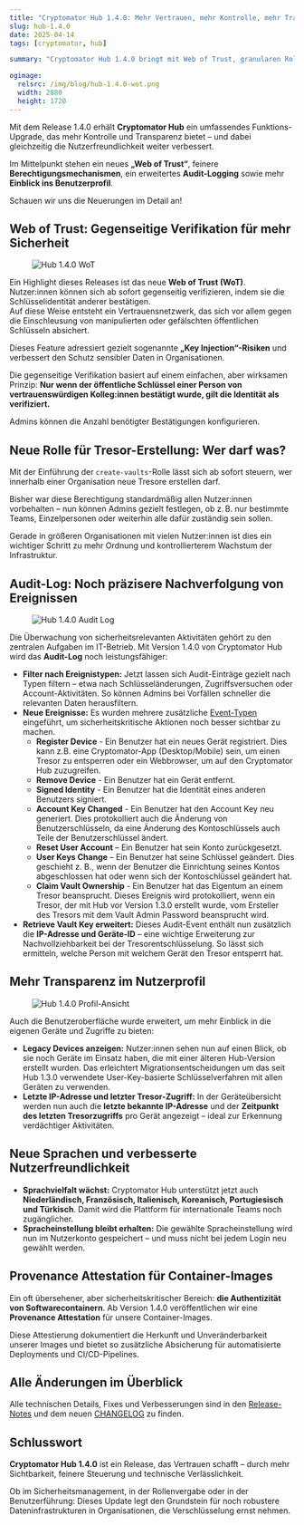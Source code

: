 ```yaml
---
title: "Cryptomator Hub 1.4.0: Mehr Vertrauen, mehr Kontrolle, mehr Transparenz"
slug: hub-1.4.0
date: 2025-04-14
tags: [cryptomator, hub]

summary: "Cryptomator Hub 1.4.0 bringt mit Web of Trust, granularen Rollen, erweitertem Audit-Log und mehr Transparenz entscheidende Sicherheits- und Kontrollfunktionen für Organisationen."

ogimage:
  relsrc: /img/blog/hub-1.4.0-wot.png
  width: 2880
  height: 1720
---
```


Mit dem Release 1.4.0 erhält **Cryptomator Hub** ein umfassendes Funktions-Upgrade, das mehr Kontrolle und Transparenz bietet – und dabei gleichzeitig die Nutzerfreundlichkeit weiter verbessert.

Im Mittelpunkt stehen ein neues **„Web of Trust“**, feinere **Berechtigungsmechanismen**, ein erweitertes **Audit-Logging** sowie mehr **Einblick ins Benutzerprofil**.

Schauen wir uns die Neuerungen im Detail an!

## Web of Trust: Gegenseitige Verifikation für mehr Sicherheit

<figure class="text-center">
  <img class="inline-block rounded-sm" src="/img/blog/hub-1.4.0-wot.png" alt="Hub 1.4.0 WoT" />
</figure>

Ein Highlight dieses Releases ist das neue **Web of Trust (WoT)**. Nutzer:innen können sich ab sofort gegenseitig verifizieren, indem sie die Schlüsselidentität anderer bestätigen.  
Auf diese Weise entsteht ein Vertrauensnetzwerk, das sich vor allem gegen die Einschleusung von manipulierten oder gefälschten öffentlichen Schlüsseln absichert.

Dieses Feature adressiert gezielt sogenannte **„Key Injection“-Risiken** und verbessert den Schutz sensibler Daten in Organisationen.

Die gegenseitige Verifikation basiert auf einem einfachen, aber wirksamen Prinzip: **Nur wenn der öffentliche Schlüssel einer Person von vertrauenswürdigen Kolleg:innen bestätigt wurde, gilt die Identität als verifiziert.**

Admins können die Anzahl benötigter Bestätigungen konfigurieren.

## Neue Rolle für Tresor-Erstellung: Wer darf was?

Mit der Einführung der `create-vaults`-Rolle lässt sich ab sofort steuern, wer innerhalb einer Organisation neue Tresore erstellen darf.

Bisher war diese Berechtigung standardmäßig allen Nutzer:innen vorbehalten – nun können Admins gezielt festlegen, ob z. B. nur bestimmte Teams, Einzelpersonen oder weiterhin alle dafür zuständig sein sollen.

Gerade in größeren Organisationen mit vielen Nutzer:innen ist dies ein wichtiger Schritt zu mehr Ordnung und kontrollierterem Wachstum der Infrastruktur.

## Audit-Log: Noch präzisere Nachverfolgung von Ereignissen

<figure class="text-center">
  <img class="inline-block rounded-sm max-h-[553px]" src="/img/blog/hub-1.4.0-auditlog.png" alt="Hub 1.4.0 Audit Log" />
</figure>

Die Überwachung von sicherheitsrelevanten Aktivitäten gehört zu den zentralen Aufgaben im IT-Betrieb. Mit Version 1.4.0 von Cryptomator Hub wird das **Audit-Log** noch leistungsfähiger:

- **Filter nach Ereignistypen:** Jetzt lassen sich Audit-Einträge gezielt nach Typen filtern – etwa nach Schlüsseländerungen, Zugriffsversuchen oder Account-Aktivitäten. So können Admins bei Vorfällen schneller die relevanten Daten herausfiltern.
- **Neue Ereignisse:** Es wurden mehrere zusätzliche [Event-Typen](https://docs-staging.cryptomator.org/hub/admin/#event-types) eingeführt, um sicherheitskritische Aktionen noch besser sichtbar zu machen.
  - **Register Device** - Ein Benutzer hat ein neues Gerät registriert. Dies kann z.B. eine Cryptomator-App (Desktop/Mobile) sein, um einen Tresor zu entsperren oder ein Webbrowser, um auf den Cryptomator Hub zuzugreifen.
  - **Remove Device** - Ein Benutzer hat ein Gerät entfernt.
  - **Signed Identity** - Ein Benutzer hat die Identität eines anderen Benutzers signiert.
  - **Account Key Changed** - Ein Benutzer hat den Account Key neu generiert. Dies protokolliert auch die Änderung von Benutzerschlüsseln, da eine Änderung des Kontoschlüssels auch Teile der Benutzerschlüssel ändert.
  - **Reset User Account** – Ein Benutzer hat sein Konto zurückgesetzt.
  - **User Keys Change** – Ein Benutzer hat seine Schlüssel geändert. Dies geschieht z. B., wenn der Benutzer die Einrichtung seines Kontos abgeschlossen hat oder wenn sich der Kontoschlüssel geändert hat.
  - **Claim Vault Ownership** - Ein Benutzer hat das Eigentum an einem Tresor beansprucht. Dieses Ereignis wird protokolliert, wenn ein Tresor, der mit Hub vor Version 1.3.0 erstellt wurde, vom Ersteller des Tresors mit dem Vault Admin Password beansprucht wird.
- **Retrieve Vault Key erweitert:** Dieses Audit-Event enthält nun zusätzlich die **IP-Adresse und Geräte-ID** – eine wichtige Erweiterung zur Nachvollziehbarkeit bei der Tresorentschlüsselung. So lässt sich ermitteln, welche Person mit welchem Gerät den Tresor entsperrt hat.

## Mehr Transparenz im Nutzerprofil

<figure class="text-center">
  <img class="inline-block rounded-sm" src="/img/blog/hub-1.4.0-profile.png" alt="Hub 1.4.0 Profil-Ansicht" />
</figure>

Auch die Benutzeroberfläche wurde erweitert, um mehr Einblick in die eigenen Geräte und Zugriffe zu bieten:

- **Legacy Devices anzeigen:** Nutzer:innen sehen nun auf einen Blick, ob sie noch Geräte im Einsatz haben, die mit einer älteren Hub-Version erstellt wurden. Das erleichtert Migrationsentscheidungen um das seit Hub 1.3.0 verwendete User-Key-basierte Schlüsselverfahren mit allen Geräten zu verwenden.
- **Letzte IP-Adresse und letzter Tresor-Zugriff:** In der Geräteübersicht werden nun auch die **letzte bekannte IP-Adresse** und der **Zeitpunkt des letzten Tresorzugriffs** pro Gerät angezeigt – ideal zur Erkennung verdächtiger Aktivitäten.

## Neue Sprachen und verbesserte Nutzerfreundlichkeit

- **Sprachvielfalt wächst:** Cryptomator Hub unterstützt jetzt auch **Niederländisch, Französisch, Italienisch, Koreanisch, Portugiesisch und Türkisch**. Damit wird die Plattform für internationale Teams noch zugänglicher.
- **Spracheinstellung bleibt erhalten:** Die gewählte Spracheinstellung wird nun im Nutzerkonto gespeichert – und muss nicht bei jedem Login neu gewählt werden.

## Provenance Attestation für Container-Images

Ein oft übersehener, aber sicherheitskritischer Bereich: **die Authentizität von Softwarecontainern**. Ab Version 1.4.0 veröffentlichen wir eine **Provenance Attestation** für unsere Container-Images.

Diese Attestierung dokumentiert die Herkunft und Unveränderbarkeit unserer Images und bietet so zusätzliche Absicherung für automatisierte Deployments und CI/CD-Pipelines.

## Alle Änderungen im Überblick

Alle technischen Details, Fixes und Verbesserungen sind in den [Release-Notes](https://github.com/cryptomator/hub/releases/tag/1.4.0) und dem neuen [CHANGELOG](https://github.com/cryptomator/hub/blob/1.4.0/CHANGELOG.md) zu finden.

## Schlusswort

**Cryptomator Hub 1.4.0** ist ein Release, das Vertrauen schafft – durch mehr Sichtbarkeit, feinere Steuerung und technische Verlässlichkeit.

Ob im Sicherheitsmanagement, in der Rollenvergabe oder in der Benutzerführung: Dieses Update legt den Grundstein für noch robustere Dateninfrastrukturen in Organisationen, die Verschlüsselung ernst nehmen.
